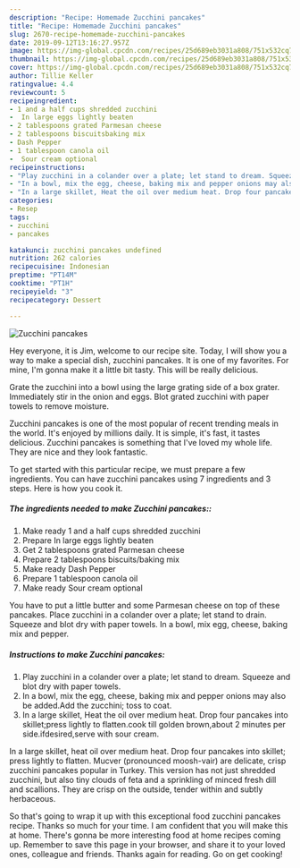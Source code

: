 ```yaml
---
description: "Recipe: Homemade Zucchini pancakes"
title: "Recipe: Homemade Zucchini pancakes"
slug: 2670-recipe-homemade-zucchini-pancakes
date: 2019-09-12T13:16:27.957Z
image: https://img-global.cpcdn.com/recipes/25d689eb3031a808/751x532cq70/zucchini-pancakes-recipe-main-photo.jpg
thumbnail: https://img-global.cpcdn.com/recipes/25d689eb3031a808/751x532cq70/zucchini-pancakes-recipe-main-photo.jpg
cover: https://img-global.cpcdn.com/recipes/25d689eb3031a808/751x532cq70/zucchini-pancakes-recipe-main-photo.jpg
author: Tillie Keller
ratingvalue: 4.4
reviewcount: 5
recipeingredient:
- 1 and a half cups shredded zucchini
-  In large eggs lightly beaten
- 2 tablespoons grated Parmesan cheese
- 2 tablespoons biscuitsbaking mix
- Dash Pepper
- 1 tablespoon canola oil
-  Sour cream optional
recipeinstructions:
- "Play zucchini in a colander over a plate; let stand to dream. Squeeze and blot dry with paper towels."
- "In a bowl, mix the egg, cheese, baking mix and pepper onions may also be added.Add the zucchini; toss to coat."
- "In a large skillet, Heat the oil over medium heat. Drop four pancakes into skillet;press lightly to flatten.cook till golden brown,about 2 minutes per side.ifdesired,serve with sour cream."
categories:
- Resep
tags:
- zucchini
- pancakes

katakunci: zucchini pancakes undefined
nutrition: 262 calories
recipecuisine: Indonesian
preptime: "PT14M"
cooktime: "PT1H"
recipeyield: "3"
recipecategory: Dessert

---
```



![Zucchini pancakes](https://img-global.cpcdn.com/recipes/25d689eb3031a808/751x532cq70/zucchini-pancakes-recipe-main-photo.jpg)

Hey everyone, it is Jim, welcome to our recipe site. Today, I will show you a way to make a special dish, zucchini pancakes. It is one of my favorites. For mine, I'm gonna make it a little bit tasty. This will be really delicious.

Grate the zucchini into a bowl using the large grating side of a box grater. Immediately stir in the onion and eggs. Blot grated zucchini with paper towels to remove moisture.

Zucchini pancakes is one of the most popular of recent trending meals in the world. It's enjoyed by millions daily. It is simple, it's fast, it tastes delicious. Zucchini pancakes is something that I've loved my whole life. They are nice and they look fantastic.


To get started with this particular recipe, we must prepare a few ingredients. You can have zucchini pancakes using 7 ingredients and 3 steps. Here is how you cook it.

##### The ingredients needed to make Zucchini pancakes::

1. Make ready 1 and a half cups shredded zucchini
1. Prepare  In large eggs lightly beaten
1. Get 2 tablespoons grated Parmesan cheese
1. Prepare 2 tablespoons biscuits/baking mix
1. Make ready Dash Pepper
1. Prepare 1 tablespoon canola oil
1. Make ready  Sour cream optional


You have to put a little butter and some Parmesan cheese on top of these pancakes. Place zucchini in a colander over a plate; let stand to drain. Squeeze and blot dry with paper towels. In a bowl, mix egg, cheese, baking mix and pepper. 

##### Instructions to make Zucchini pancakes:

1. Play zucchini in a colander over a plate; let stand to dream. Squeeze and blot dry with paper towels.
1. In a bowl, mix the egg, cheese, baking mix and pepper onions may also be added.Add the zucchini; toss to coat.
1. In a large skillet, Heat the oil over medium heat. Drop four pancakes into skillet;press lightly to flatten.cook till golden brown,about 2 minutes per side.ifdesired,serve with sour cream.


In a large skillet, heat oil over medium heat. Drop four pancakes into skillet; press lightly to flatten. Mucver (pronounced moosh-vair) are delicate, crisp zucchini pancakes popular in Turkey. This version has not just shredded zucchini, but also tiny clouds of feta and a sprinkling of minced fresh dill and scallions. They are crisp on the outside, tender within and subtly herbaceous. 

So that's going to wrap it up with this exceptional food zucchini pancakes recipe. Thanks so much for your time. I am confident that you will make this at home. There's gonna be more interesting food at home recipes coming up. Remember to save this page in your browser, and share it to your loved ones, colleague and friends. Thanks again for reading. Go on get cooking!
